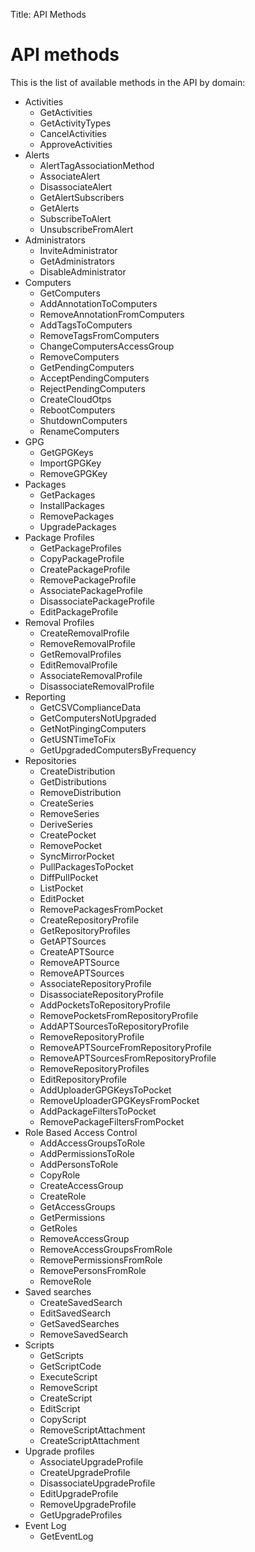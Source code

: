 Title: API Methods

# API methods

This is the list of available methods in the API by domain:

- Activities
    - GetActivities
    - GetActivityTypes
    - CancelActivities
    - ApproveActivities
- Alerts
    - AlertTagAssociationMethod
    - AssociateAlert
    - DisassociateAlert
    - GetAlertSubscribers
    - GetAlerts
    - SubscribeToAlert
    - UnsubscribeFromAlert
- Administrators
    - InviteAdministrator
    - GetAdministrators
    - DisableAdministrator
- Computers
    - GetComputers
    - AddAnnotationToComputers
    - RemoveAnnotationFromComputers
    - AddTagsToComputers
    - RemoveTagsFromComputers
    - ChangeComputersAccessGroup
    - RemoveComputers
    - GetPendingComputers
    - AcceptPendingComputers
    - RejectPendingComputers
    - CreateCloudOtps
    - RebootComputers
    - ShutdownComputers
    - RenameComputers
- GPG
    - GetGPGKeys
    - ImportGPGKey
    - RemoveGPGKey
- Packages
    - GetPackages
    - InstallPackages
    - RemovePackages
    - UpgradePackages
- Package Profiles
    - GetPackageProfiles
    - CopyPackageProfile
    - CreatePackageProfile
    - RemovePackageProfile
    - AssociatePackageProfile
    - DisassociatePackageProfile
    - EditPackageProfile
- Removal Profiles
    - CreateRemovalProfile
    - RemoveRemovalProfile
    - GetRemovalProfiles
    - EditRemovalProfile
    - AssociateRemovalProfile
    - DisassociateRemovalProfile
- Reporting
    - GetCSVComplianceData
    - GetComputersNotUpgraded
    - GetNotPingingComputers
    - GetUSNTimeToFix
    - GetUpgradedComputersByFrequency
- Repositories
    - CreateDistribution
    - GetDistributions
    - RemoveDistribution
    - CreateSeries
    - RemoveSeries
    - DeriveSeries
    - CreatePocket
    - RemovePocket
    - SyncMirrorPocket
    - PullPackagesToPocket
    - DiffPullPocket
    - ListPocket
    - EditPocket
    - RemovePackagesFromPocket
    - CreateRepositoryProfile
    - GetRepositoryProfiles
    - GetAPTSources
    - CreateAPTSource
    - RemoveAPTSource
    - RemoveAPTSources
    - AssociateRepositoryProfile
    - DisassociateRepositoryProfile
    - AddPocketsToRepositoryProfile
    - RemovePocketsFromRepositoryProfile
    - AddAPTSourcesToRepositoryProfile
    - RemoveRepositoryProfile
    - RemoveAPTSourceFromRepositoryProfile
    - RemoveAPTSourcesFromRepositoryProfile
    - RemoveRepositoryProfiles
    - EditRepositoryProfile
    - AddUploaderGPGKeysToPocket
    - RemoveUploaderGPGKeysFromPocket
    - AddPackageFiltersToPocket
    - RemovePackageFiltersFromPocket
- Role Based Access Control
    - AddAccessGroupsToRole
    - AddPermissionsToRole
    - AddPersonsToRole
    - CopyRole
    - CreateAccessGroup
    - CreateRole
    - GetAccessGroups
    - GetPermissions
    - GetRoles
    - RemoveAccessGroup
    - RemoveAccessGroupsFromRole
    - RemovePermissionsFromRole
    - RemovePersonsFromRole
    - RemoveRole
- Saved searches
    - CreateSavedSearch
    - EditSavedSearch
    - GetSavedSearches
    - RemoveSavedSearch
- Scripts
    - GetScripts
    - GetScriptCode
    - ExecuteScript
    - RemoveScript
    - CreateScript
    - EditScript
    - CopyScript
    - RemoveScriptAttachment
    - CreateScriptAttachment
- Upgrade profiles
    - AssociateUpgradeProfile
    - CreateUpgradeProfile
    - DisassociateUpgradeProfile
    - EditUpgradeProfile
    - RemoveUpgradeProfile
    - GetUpgradeProfiles
- Event Log
    - GetEventLog